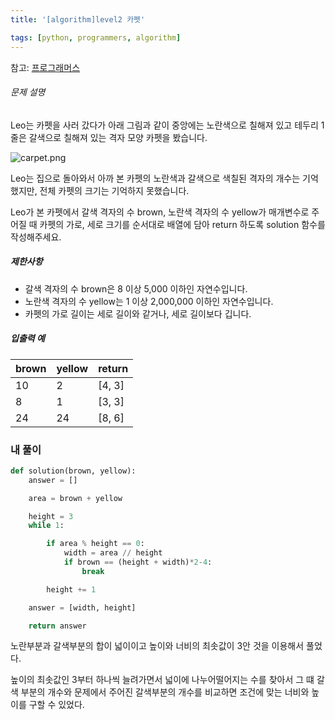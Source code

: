 ```yaml
---
title: '[algorithm]level2 카펫'

tags: [python, programmers, algorithm]
---
```


참고: [프로그래머스](https://programmers.co.kr/learn/courses/30/lessons/42842)

###### 문제 설명

Leo는 카펫을 사러 갔다가 아래 그림과 같이 중앙에는 노란색으로 칠해져 있고 테두리 1줄은 갈색으로 칠해져 있는 격자 모양 카펫을 봤습니다.

![carpet.png](https://grepp-programmers.s3.ap-northeast-2.amazonaws.com/files/production/b1ebb809-f333-4df2-bc81-02682900dc2d/carpet.png)

Leo는 집으로 돌아와서 아까 본 카펫의 노란색과 갈색으로 색칠된 격자의 개수는 기억했지만, 전체 카펫의 크기는 기억하지 못했습니다.

Leo가 본 카펫에서 갈색 격자의 수 brown, 노란색 격자의 수 yellow가 매개변수로 주어질 때 카펫의 가로, 세로 크기를 순서대로 배열에 담아 return 하도록 solution 함수를 작성해주세요.

##### 제한사항

- 갈색 격자의 수 brown은 8 이상 5,000 이하인 자연수입니다.
- 노란색 격자의 수 yellow는 1 이상 2,000,000 이하인 자연수입니다.
- 카펫의 가로 길이는 세로 길이와 같거나, 세로 길이보다 깁니다.

##### 입출력 예

| brown | yellow | return |
| ----- | ------ | ------ |
| 10    | 2      | [4, 3] |
| 8     | 1      | [3, 3] |
| 24    | 24     | [8, 6] |

### 내 풀이

```python
def solution(brown, yellow):
    answer = []

    area = brown + yellow

    height = 3
    while 1:

        if area % height == 0:
            width = area // height
            if brown == (height + width)*2-4:
                break

        height += 1

    answer = [width, height]

    return answer
```

노란부분과 갈색부분의 합이 넓이이고 높이와 너비의 최솟값이 3안 것을 이용해서 풀었다.

높이의 최솟값인 3부터 하나씩 늘려가면서 넓이에 나누어떨어지는 수를 찾아서 그 떄 갈색 부분의 개수와 문제에서 주어진 갈색부분의 개수를 비교하면 조건에 맞는 너비와 높이를 구할 수 있었다.

